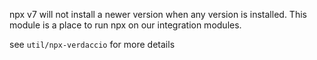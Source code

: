 npx v7 will not install a newer version when any version is installed.
This module is a place to run npx on our integration modules.

see `util/npx-verdaccio` for more details
